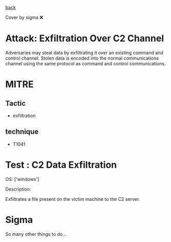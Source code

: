 [back](../index.md)

Cover by sigma :x: 

# Attack: Exfiltration Over C2 Channel

 Adversaries may steal data by exfiltrating it over an existing command and control channel. Stolen data is encoded into the normal communications channel using the same protocol as command and control communications.

# MITRE
## Tactic
  - exfiltration

## technique
  - T1041

# Test : C2 Data Exfiltration

OS: ['windows']

Description:

 Exfiltrates a file present on the victim machine to the C2 server.


# Sigma

 So many other things to do...